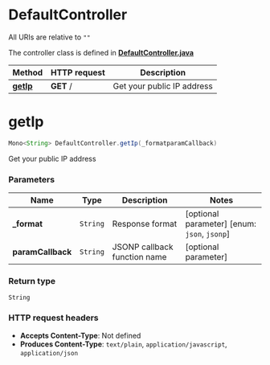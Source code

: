 # DefaultController

All URIs are relative to `""`

The controller class is defined in **[DefaultController.java](../../src/main/java/org/openapitools/controller/DefaultController.java)**

Method | HTTP request | Description
------------- | ------------- | -------------
[**getIp**](#getIp) | **GET** / | Get your public IP address

<a id="getIp"></a>
# **getIp**
```java
Mono<String> DefaultController.getIp(_formatparamCallback)
```

Get your public IP address

### Parameters
Name | Type | Description  | Notes
------------- | ------------- | ------------- | -------------
**_format** | `String` | Response format | [optional parameter] [enum: `json`, `jsonp`]
**paramCallback** | `String` | JSONP callback function name | [optional parameter]

### Return type
`String`


### HTTP request headers
 - **Accepts Content-Type**: Not defined
 - **Produces Content-Type**: `text/plain`, `application/javascript`, `application/json`

